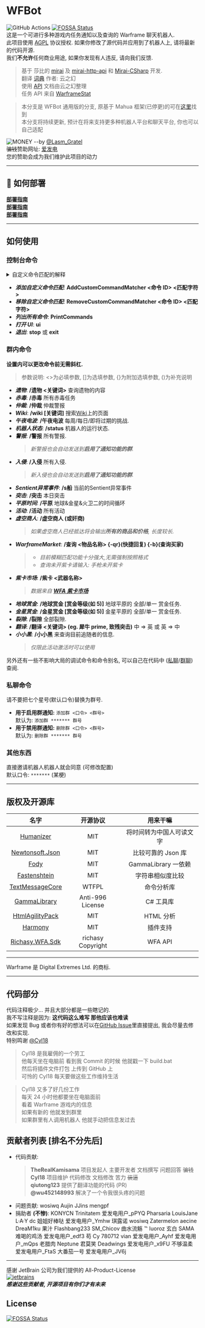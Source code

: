 # WFBot
![GitHub Actions](https://github.com/TRKS-Team/WFBot/workflows/.NET/badge.svg)
[![FOSSA Status](https://app.fossa.com/api/projects/git%2Bgithub.com%2FTRKS-Team%2FWFBot.svg?type=shield)](https://app.fossa.com/projects/git%2Bgithub.com%2FTRKS-Team%2FWFBot?ref=badge_shield)  
这是一个可进行多种游戏内任务通知以及查询的 Warframe 聊天机器人.  
此项目使用 [AGPL](https://github.com/TRKS-Team/WFBot/blob/master/LICENSE) 协议授权. 如果你修改了源代码并应用到了机器人上, 请将最新的代码开源.  
我们**不允许**任何商业用途, 如果你发现有人违反, 请向我们反馈.

> 基于 莎比的 [mirai](https://github.com/mamoe/mirai) 及 [mirai-http-api](https://github.com/project-mirai/mirai-api-http) 和 [Mirai-CSharp](https://github.com/Executor-Cheng/Mirai-CSharp) 开发.  
> 翻译 [词典](https://github.com/Richasy/WFA_Lexicon) 作者: 云之幻  
> 使用 [API](https://blog.richasy.cn/document/wfa/api/) 文档由云之幻整理  
> 任务 API 来自 [WarframeStat](https://docs.warframestat.us/)

> 本分支是 WFBot 通用版的分支, 原基于 Mahua 框架(已停更)的可在[这里](https://github.com/TRKS-Team/WFBot/tree/old-sbmahua)找到  
> 本分支将持续更新, 预计在将来支持更多种机器人平台和聊天平台, 你也可以自己适配

![MONEY](docs/images/MONEY.png) 
--by [@Lasm_Gratel](https://github.com/LasmGratel)  
~~骗钱~~赞助网址: [爱发电](https://afdian.net/@TheRealKamisama)  
您的赞助会成为我们维护此项目的动力

---

## 🚧 如何部署

[**部署指南**](docs/install.md)  
[**部署指南**](docs/install.md)  
[**部署指南**](docs/install.md)

---

## 如何使用

### 控制台命令

<details>
    <summary>自定义命令匹配的解释</summary>
比如 wiki 查询只能用 '/wiki', 我想让它支持'/维基', 使用 `PrintCommands` 找到 wiki 的命令 ID 为 `Wiki`(区分大小写), 再使用 `AddCustomCommandMatcher Wiki 维基`, 就可以使用 '/维基' 了.  
</details>

- **_添加自定义命令匹配_**: **AddCustomCommandMatcher <命令 ID> <匹配字符>**
- **_移除自定义命令匹配_**: **RemoveCustomCommandMatcher <命令 ID> <匹配字符>**
- **_列出所有命令_**: **PrintCommands**
- **_打开 UI_**: **ui**
- **_退出_**: **stop** 或 **exit**

### 群内命令

**设置内可以更改命令前无需斜杠.**

> 参数说明: <>为必填参数, []为选填参数, {}为附加选填参数, ()为补充说明

- **_遗物_**: **/遗物 <关键词>** 查询遗物的内容
- **_赤毒_**: **/赤毒** 所有赤毒任务
- **_仲裁_**: **/仲裁** 仲裁警报
- **_Wiki_**: **/wiki [关键词]** 搜索[Wiki](https://warframe.huijiwiki.com/wiki/%E9%A6%96%E9%A1%B5)上的页面
- **_午夜电波_**: **/午夜电波** 每周/每日/即将过期的挑战.
- **_机器人状态_**: **/status** 机器人的运行状态.
- **_警报_**: **/警报** 所有警报.
  > _新警报也会自动发送到**启用了通知功能的群**._
- **_入侵_**: **/入侵** 所有入侵.
  > _新入侵也会自动发送到**启用了通知功能的群**._
- **_Sentient异常事件_**: **/s船** 当前的Sentient异常事件
- **_突击_**: **/突击** 本日突击
- **_平原时间_**: **/平原** 地球&金星&火卫二的时间循环
- **_活动_**: **/活动** 所有活动
- **_虚空商人_**: **/虚空商人 (或奸商)**
  > _如果虚空商人已经抵达将会输出**所有的商品和价格**, 长度较长._
- **_WarframeMarket_**: **/查询 <物品名称> {-qr}(快捷回复) {-b}(查询买家)**
  > - _目前模糊匹配功能十分强大,无需强制按照格式_
  > - _查询未开紫卡请输入: 手枪未开紫卡_
- **_紫卡市场_**: **/紫卡 <武器名称>**
  > _数据来自 [**WFA 紫卡市场**](https://riven.richasy.cn/#/)_
- **_地球赏金_**: **/地球赏金 [赏金等级(如 5)]** 地球平原的 全部/单一 赏金任务.
- **_金星赏金_**: **/金星赏金 [赏金等级(如 5)]** 金星平原的 全部/单一 赏金任务.
- **_裂隙_**: **/裂隙** 全部裂隙.
- **_翻译_**: **/翻译 <关键词> (eg. 犀牛 prime, 致残突击)** 中 => 英 或 英 => 中
- **_小小黑_**: **/小小黑** 来查询目前追随者的信息.
  > _仅限此活动激活时可以使用_

另外还有一些不影响大局的调试命令和命令别名, 可以自己在代码中 ([私聊](https://github.com/TRKS-Team/WFBot/blob/universal/WFBot/Events/PrivateMessageReceivedEvent.cs)/[群聊](https://github.com/TRKS-Team/WFBot/blob/universal/WFBot/Events/MessageReceivedEvent.cs)) 查阅.

### **私聊**命令

请不要把七个星号(默认口令)替换为群号.

- **用于启用群通知:** `添加群 <口令> <群号>`  
  默认为: `添加群 ******* 群号`
- **用于禁用群通知:** `删除群 <口令> <群号>`  
  默认为: `删除群 ******* 群号`

### 其他东西

直接邀请机器人机器人就会同意 (可修改配置)  
默认口令: `*******` (某梗)

---

## 版权及开源库

|                            名字                             |     开源协议      |         用来干嘛         |
| :---------------------------------------------------------: | :---------------: | :----------------------: |
|     [Humanizer](https://github.com/Humanizr/Humanizer)      |        MIT        | 将时间转为中国人可读文字 |
|     [Newtonsoft.Json](https://www.newtonsoft.com/json)      |        MIT        |    比较可靠的 Json 库    |
|            [Fody](https://github.com/Fody/Fody)             |        MIT        |   GammaLibrary 一依赖    |
| [Fastenshtein](https://github.com/DanHarltey/Fastenshtein)  |        MIT        |     字符串相似度比较     |
| [TextMessageCore](https://github.com/Cyl18/TextCommandCore) |       WTFPL       |        命令分析库        |
|    [GammaLibrary](https://github.com/Cyl18/GammaLibrary)    | Anti-996 License  |        C# 工具库         |
|      [HtmlAgilityPack](https://html-agility-pack.net/)      |        MIT        |        HTML 分析         |
|       [Harmony](https://github.com/pardeike/Harmony)        |        MIT        |         插件支持         |
|    [Richasy.WFA.Sdk](https://github.com/Richasy/WFA-SDK)    | richasy Copyright |         WFA API          |

---

Warframe 是 Digital Extremes Ltd. 的商标.

---

## 代码部分

代码注释极少... 并且大部分都是一些瞎记的.  
我不写注释是因为: **这代码这么难写 那他应该也难读**  
如果发现 Bug 或者你有好的想法可以在[GitHub Issue](https://github.com/TRKS-Team/WFBot/issues)里直接提出, 我会尽量去修改和实现.  
特别鸣谢 [@Cyl18](https://github.com/Cyl18)

> Cyl18 是我雇佣的一个劳工  
> 他每天坐在电脑前 看到我 Commit 的时候 他就戳一下 build.bat  
> 然后将插件文件打包 上传到 GitHub 上  
> 可怜的 Cyl18 每天要做这些工作维持生活

> Cyl18 又多了好几份工作  
> 每天 24 小时他都要坐在电脑面前  
> 看着 Warframe 游戏内的信息  
> 如果有新的 他就发到群里  
> 如果群里有人调用机器人 他就手动把信息发过去

## 贡献者列表 [排名不分先后]

- 代码贡献:
  > **TheRealKamisama** 项目发起人 主要开发者 文档撰写 问题回答 ~~骗钱~~  
  > **Cyl18** 项目维护 代码修改 文档修改 苦力 ~~装逼~~  
  > **qiutong123** 提供了翻译功能的代码 (PR)  
  > **@wu452148993** 解决了一个令我很头疼的问题
- 问题贡献: wosiwq Aujin JJins mengpf
- 捐助者 **(不惨)**:
  KONYCN
  Trinitatem
  爱发电用户\_pPYQ
  Pharsaria
  LouisJane
  L·A·Y
  dc 姐姐好棒哒
  爱发电用户\_Ymhw
  琪露诺
  wosiwq
  Zatermelon
  aecine
  DreaM1ku
  果汁
  Flashbang233
  SM_Chicov
  曲水流觞 ℡
  luoroz
  玄白 SAMA
  难喝的鸡汤
  爱发电用户\_edf3
  苟 Cy
  780712
  vian
  爱发电用户\_Ayhf
  爱发电用户\_mQps
  老腊肉
  Neptune
  君莫笑
  Deadwings
  爱发电用户\_x9FU
  不够温柔
  爱发电用户\_FtaS
  大番茄一号
  爱发电用户\_JV6j

---

感谢 JetBrain 公司为我们提供的 All-Product-License  
[![jetbrains](docs/images/jetbrains-variant-3-201x231.png)](https://www.jetbrains.com/?from=WFBot)  
**_感谢这些贡献者, 开源项目有你们才有未来_**


## License
[![FOSSA Status](https://app.fossa.com/api/projects/git%2Bgithub.com%2FTRKS-Team%2FWFBot.svg?type=large)](https://app.fossa.com/projects/git%2Bgithub.com%2FTRKS-Team%2FWFBot?ref=badge_large)
